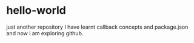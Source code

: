 # hello-world
just another repository
I have learnt callback concepts and package.json and now i am exploring github.
